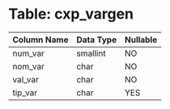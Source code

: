 # Table: cxp_vargen

| Column Name | Data Type | Nullable |
|-------------|-----------|----------|
| num_var | smallint | NO |
| nom_var | char | NO |
| val_var | char | NO |
| tip_var | char | YES |
